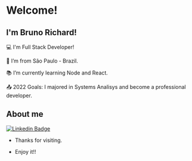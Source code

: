 # Welcome!

 

## I'm Bruno Richard!

 

:computer: I'm Full Stack Developer!

:house_with_garden: I’m from São Paulo - Brazil.

:books: I’m currently learning Node and React.

:outbox_tray: 2022 Goals: I majored in Systems Analisys and become a professional developer.

## About me

[![Linkedin Badge](https://img.shields.io/badge/LinkedIn-0077B5?style=for-the-badge&logo=linkedin&logoColor=white)](https://www.linkedin.com/in/bruno-richard-a931b6199/)



- Thanks for visiting.

- Enjoy it!!
